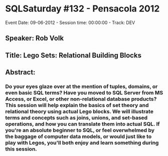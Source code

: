 # SQLSaturday #132 - Pensacola 2012
Event Date: 09-06-2012 - Session time: 00:00:00 - Track: DEV
## Speaker: Rob Volk
## Title: Lego Sets: Relational Building Blocks
## Abstract:
### Do your eyes glaze over at the mention of tuples, domains, or even basic SQL terms?  Have you moved to SQL Server from MS Access, or Excel, or other non-relational database products?  This session will help explain the basics of set theory and relational theory using actual Lego blocks.  We will illustrate terms and concepts such as joins, unions, and set-based operations, and how you can translate them into actual SQL.  If you're an absolute beginner to SQL, or feel overwhelmed by the baggage of computer data models, or would just like to play with Legos, you'll both enjoy and learn something during this session.
